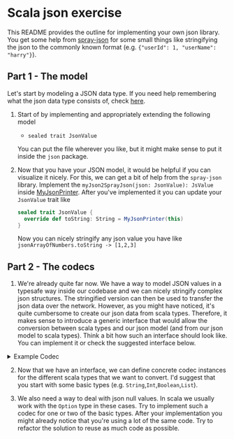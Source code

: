 # Scala json exercise
This README provides the outline for implementing your own json library.
You get some help from [spray-json](https://github.com/spray/spray-json) for some small things like stringifying
the json to the commonly known format (e.g. `{"userId": 1, "userName": "harry"}`).

## Part 1 - The model
Let's start by modeling a JSON data type. If you need help remembering what the json data type consists of, check 
[here](https://en.wikipedia.org/wiki/JSON). 

1. Start of by implementing and appropriately extending the following model
   * `sealed trait JsonValue`
   
   You can put the file wherever you like, but it might make sense to put it inside the `json` package.

2. Now that you have your JSON model, it would be helpful if you can visualize it nicely. For this, we can get a bit of 
help from the `spray-json` library. Implement the `myJson2SprayJson(json: JsonValue): JsValue` inside 
[MyJsonPrinter](src/main/scala/json/MyJsonPrinter.scala). After you've implemented it you can update your `JsonValue` trait
like 
     
    ```scala
    sealed trait JsonValue {
      override def toString: String = MyJsonPrinter(this)
    }
    ```  

   Now you can nicely stringify any json value you have like `jsonArrayOfNumbers.toString -> [1,2,3]`

## Part 2 - The codecs
1. We're already quite far now. We have a way to model JSON values in a typesafe way inside our codebase and we can nicely
stringify complex json structures. The stringified version can then be used to transfer the json data over the network.
However, as you might have noticed, it's quite cumbersome to create our json data from scala types. Therefore, it makes
sense to introduce a generic interface that would allow the conversion between scala types and our json model 
(and from our json model to scala types). Think a bit how such an interface should look like. You can implement it or 
check the suggested interface below.

<details>
<summary>Example Codec</summary>

```scala
trait JsonCodec[T] {
    def read(json: JsonValue): T
    def write(t: T): JsonValue
}
```
</details> 

2. Now that we have an interface, we can define concrete codec instances for the different scala types that we want to convert.
I'd suggest that you start with some basic types (e.g. `String`,`Int`,`Boolean`,`List`). 

3. We also need a way to deal with json null values. In scala we usually work with the `Option` type in these cases. 
Try to implement such a codec for one or two of the basic types. After your implementation you might already notice that
you're using a lot of the same code. Try to refactor the solution to reuse as much code as possible. 

